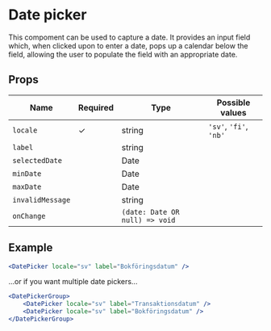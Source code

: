 # Date picker

This compoment can be used to capture a date. It provides an input field which, when clicked upon to enter a date, pops up a calendar below the field, allowing the user to populate the field with an appropriate date.

## Props

| Name             | Required  | Type    | Possible values                              |
|------------------|-----------|---------|-----------------------------------------------|
| `locale`         |     ✓     | string                         | `'sv'`, `'fi'`, `'nb'` |
| `label`          |           | string                         |                        |
| `selectedDate`   |           | Date                           |                        |
| `minDate`        |           | Date                           |                        |
| `maxDate`        |           | Date                           |                        |
| `invalidMessage` |           | string                         |                        |
| `onChange`       |           | `(date: Date OR null) => void` |                        |

## Example

```jsx
<DatePicker locale="sv" label="Bokföringsdatum" />
```

...or if you want multiple date pickers...

```jsx
<DatePickerGroup>
    <DatePicker locale="sv" label="Transaktionsdatum" />
    <DatePicker locale="sv" label="Bokföringsdatum" />
</DatePickerGroup>
```
